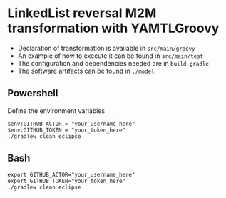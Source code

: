 # LinkedList reversal M2M transformation with YAMTLGroovy

* Declaration of transformation is available in `src/main/groovy`
* An example of how to execute it can be found in `src/main/test`
* The configuration and dependencies needed are in `build.gradle`
* The software artifacts can be found in `./model`

## Powershell

Define the environment variables

```
$env:GITHUB_ACTOR = "your_username_here"
$env:GITHUB_TOKEN = "your_token_here"
./gradlew clean eclipse
```

## Bash

```
export GITHUB_ACTOR="your_username_here"
export GITHUB_TOKEN="your_token_here"
./gradlew clean eclipse
```